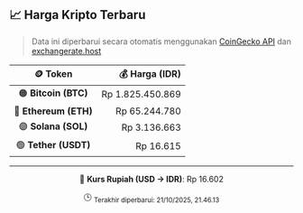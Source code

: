 

<!-- HARGA_KRIPTO -->
## 📈 Harga Kripto Terbaru

> Data ini diperbarui secara otomatis menggunakan [CoinGecko API](https://www.coingecko.com/) dan [exchangerate.host](https://exchangerate.host/)

<div align="center">

| 🪙 Token | 💰 Harga (IDR) |
|:------:|---------------:|
| 🟠 **Bitcoin (BTC)**   | Rp 1.825.450.869 |
| 🔵 **Ethereum (ETH)**  | Rp 65.244.780 |
| 🟣 **Solana (SOL)**    | Rp 3.136.663 |
| 🟢 **Tether (USDT)**   | Rp 16.615 |

---

💱 **Kurs Rupiah (USD → IDR)**: Rp 16.602

🕒 <sub>Terakhir diperbarui: 21/10/2025, 21.46.13</sub>

</div>
<!-- /HARGA_KRIPTO -->